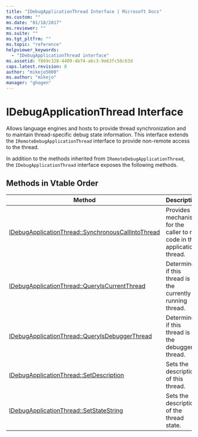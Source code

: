 ```yaml
---
title: "IDebugApplicationThread Interface | Microsoft Docs"
ms.custom: ""
ms.date: "01/18/2017"
ms.reviewer: ""
ms.suite: ""
ms.tgt_pltfrm: ""
ms.topic: "reference"
helpviewer_keywords:
  - "IDebugApplicationThread interface"
ms.assetid: f869c328-4409-4b74-a6c3-9e63fc58c63d
caps.latest.revision: 8
author: "mikejo5000"
ms.author: "mikejo"
manager: "ghogen"
---
```

# IDebugApplicationThread Interface
Allows language engines and hosts to provide thread synchronization and to maintain thread-specific debug state information. This interface extends the `IRemoteDebugApplicationThread` interface to provide non-remote access to the thread.

 In addition to the methods inherited from `IRemoteDebugApplicationThread`, the `IDebugApplicationThread` interface exposes the following methods.

## Methods in Vtable Order

|Method|Description|
|------------|-----------------|
|[IDebugApplicationThread::SynchronousCallIntoThread](../../winscript/reference/idebugapplicationthread-synchronouscallintothread.md)|Provides a mechanism for the caller to run code in the application thread.|
|[IDebugApplicationThread::QueryIsCurrentThread](../../winscript/reference/idebugapplicationthread-queryiscurrentthread.md)|Determines if this thread is the currently running thread.|
|[IDebugApplicationThread::QueryIsDebuggerThread](../../winscript/reference/idebugapplicationthread-queryisdebuggerthread.md)|Determines if this thread is the debugger thread.|
|[IDebugApplicationThread::SetDescription](../../winscript/reference/idebugapplicationthread-setdescription.md)|Sets the description of this thread.|
|[IDebugApplicationThread::SetStateString](../../winscript/reference/idebugapplicationthread-setstatestring.md)|Sets the description of the thread state.|